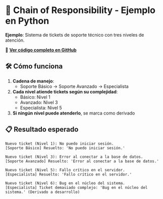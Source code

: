 # 🧩 Chain of Responsibility - Ejemplo en Python

**Ejemplo**: Sistema de tickets de soporte técnico con tres niveles de atención.

🔗 **[Ver código completo en GitHub](https://github.com/manu-mx/block_responsability_manu/block_responsability_pi1.py)**

## 🛠️ Cómo funciona
1. **Cadena de manejo**:
   - Soporte Básico → Soporte Avanzado → Especialista
2. **Cada nivel atiende tickets según su complejidad**:
   - Básico: Nivel 1
   - Avanzado: Nivel 3
   - Especialista: Nivel 5
3. **Si ningún nivel puede atenderlo**, se marca como derivado

## 📋 Resultado esperado
```plaintext
Nuevo ticket (Nivel 1): No puedo iniciar sesión.
[Soporte Básico] Resuelto: 'No puedo iniciar sesión.'

Nuevo ticket (Nivel 3): Error al conectar a la base de datos.
[Soporte Avanzado] Resuelto: 'Error al conectar a la base de datos.'

Nuevo ticket (Nivel 5): Fallo crítico en el servidor.
[Especialista] Resuelto: 'Fallo crítico en el servidor.'

Nuevo ticket (Nivel 6): Bug en el núcleo del sistema.
[Especialista] Ticket demasiado complejo: 'Bug en el núcleo del sistema.' (Derivado a desarrollo)
